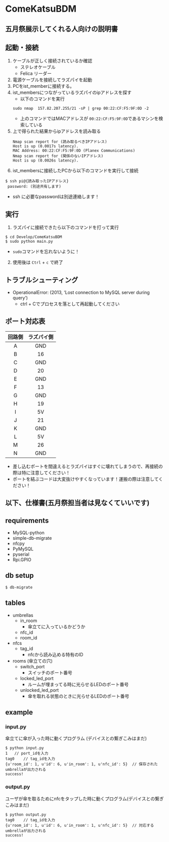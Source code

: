 # ComeKatsuBDM

## 五月祭展示してくれる人向けの説明書

## 起動・接続
1. ケーブルが正しく接続されているか確認
    - ステレオケーブル
    - Felica リーダー
2. 電源ケーブルを接続してラズパイを起動
3. PCをist_memberに接続する。
4. ist_membersにつながっているラズパイのipアドレスを探す
    - 以下のコマンドを実行
    ```
    sudo nmap  157.82.207.255/21 -sP | grep 00:22:CF:F5:9F:0D -2
    ```
    - 上のコマンドではMACアドレスが `00:22:CF:F5:9F:0D`であるマシンを検索している
5. 上で得られた結果からipアドレスを読み取る
    ```
    Nmap scan report for (読み取るべきIPアドレス)
    Host is up (0.0017s latency).
    MAC Address: 00:22:CF:F5:9F:0D (Planex Communications)
    Nmap scan report for (関係のないIPアドレス)
    Host is up (0.0026s latency).
    ```
5. ist_membersに接続したPCから以下のコマンドを実行して接続
```
$ ssh pi@{読み取ったIPアドレス}
 password: (別途共有します)
```
- ssh に必要なpasswordは別途連絡します！

## 実行
1. ラズパイに接続できたら以下のコマンドを打って実行
 ```
$ cd Develop/ComeKatsuBDM
$ sudo python main.py
```
- `sudo`コマンドを忘れないように！ 

2. 使用後は `Ctrl` + `c` で終了

## トラブルシューティング
- OperationalError: (2013, ‘Lost connection to MySQL server during query’)
    - ctrl + Cでプロセスを落として再起動してください
 
## ポート対応表

|回路側|ラズパイ側|
|:---:|:---:|
| A | GND |
| B | 16 | 
| C | GND | 
| D | 20 | 
| E | GND | 
| F | 13 | 
| G | GND | 
| H | 19 | 
| I | 5V | 
| J | 21 | 
| K | GND | 
| L | 5V | 
| M | 26 | 
| N | GND | 

- 差し込むポートを間違えるとラズパイはすぐに壊れてしまうので、再接続の際は特に注意してください！
- ポートを結ぶコードは大変抜けやすくなっています！運搬の際は注意してください！

## 以下、仕様書(五月祭担当者は見なくていいです)

## requirements
- MySQL-python
- simple-db-migrate
- nfcpy
- PyMySQL
- pyserial
- Rpi.GPIO

## db setup
```
$ db-migrate
```

## tables
- umbrellas
    - in_room
        - 傘立てに入っているかどうか
    - nfc_id
    - room_id
- nfcs
    - tag_id
        - nfcから読み込める特有のID
- rooms (傘立ての穴)
    - switch_port
        - スイッチのポート番号
    - locked_led_port
        - ルームが埋まってる時に光らせるLEDのポート番号
    - unlocked_led_port
        - 傘を取れる状態のときに光らせるLEDのポート番号

## example
### input.py
傘立てに傘が入った時に動くプログラム
(デバイスとの繋ぎこみはまだ)
```
$ python input.py
1   // port_idを入力
tag0    // tag_idを入力
{u'room_id': 1, u'id': 6, u'in_room': 1, u'nfc_id': 5}  // 保存されたumbrellaが出力される
success!
```

### output.py
ユーザが傘を取るためにnfcをタップした時に動くプログラム(デバイスとの繋ぎこみはまだ)
```
$ python output.py
tag0    // tag_idを入力
{u'room_id': 1, u'id': 6, u'in_room': 1, u'nfc_id': 5}  // 対応するumbrellaが出力される
success!
```
